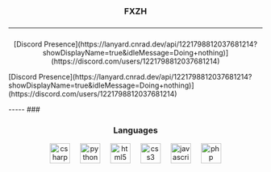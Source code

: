 <h3 align="center">FXZH</h3>

###
-----
###
<p align="center">
  [Discord Presence](https://lanyard.cnrad.dev/api/1221798812037681214?showDisplayName=true&idleMessage=Doing+nothing)](https://discord.com/users/1221798812037681214)
</p>
[Discord Presence](https://lanyard.cnrad.dev/api/1221798812037681214?showDisplayName=true&idleMessage=Doing+nothing)](https://discord.com/users/1221798812037681214)
</p>
-----
###
<h3 align="center">Languages</h3>
<div align="center">
  <img src="https://cdn.jsdelivr.net/gh/devicons/devicon/icons/csharp/csharp-original.svg" height="40" alt="csharp logo"  />
  <img width="12" />
  <img src="https://cdn.jsdelivr.net/gh/devicons/devicon/icons/python/python-original.svg" height="40" alt="python logo"  />
  <img width="12" />
  <img src="https://cdn.jsdelivr.net/gh/devicons/devicon/icons/html5/html5-original.svg" height="40" alt="html5 logo"  />
  <img width="12" />
  <img src="https://cdn.jsdelivr.net/gh/devicons/devicon/icons/css3/css3-original.svg" height="40" alt="css3 logo"  />
  <img width="12" />
  <img src="https://cdn.jsdelivr.net/gh/devicons/devicon/icons/javascript/javascript-original.svg" height="40" alt="javascript logo"  />
  <img width="12" />
  <img src="https://cdn.jsdelivr.net/gh/devicons/devicon/icons/php/php-original.svg" height="40" alt="php logo"  />
</div>
